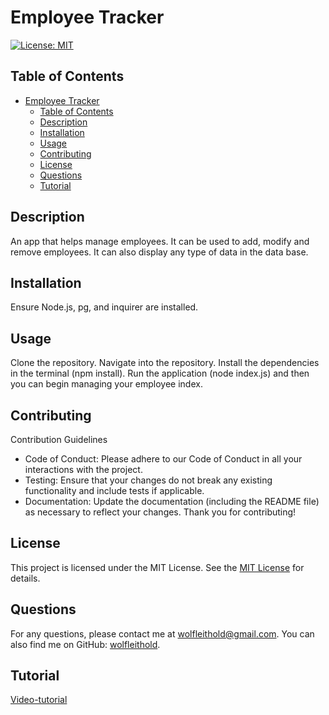 # Employee Tracker

[![License: MIT](https://img.shields.io/badge/License-MIT-yellow.svg)](https://opensource.org/licenses/MIT)

## Table of Contents

- [Employee Tracker](#employee-tracker)
  - [Table of Contents](#table-of-contents)
  - [Description](#description)
  - [Installation](#installation)
  - [Usage](#usage)
  - [Contributing](#contributing)
  - [License](#license)
  - [Questions](#questions)
  - [Tutorial](#tutorial)

## Description

An app that helps manage employees. It can be used to add, modify and remove employees. It can also display any type of data in the data base.

## Installation

Ensure Node.js, pg, and inquirer are installed.

## Usage

Clone the repository. Navigate into the repository. Install the dependencies in the terminal (npm install). Run the application (node index.js) and then you can begin managing your employee index.

## Contributing

Contribution Guidelines

- Code of Conduct: Please adhere to our Code of Conduct in all your interactions with the project.
- Testing: Ensure that your changes do not break any existing functionality and include tests if applicable.
- Documentation: Update the documentation (including the README file) as necessary to reflect your changes.
  Thank you for contributing!

## License

This project is licensed under the MIT License. See the [MIT License](https://opensource.org/licenses/MIT) for details.

## Questions

For any questions, please contact me at [wolfleithold@gmail.com](mailto:wolfleithold@gmail.com).
You can also find me on GitHub: [wolfleithold](https://github.com/wolfleithold).

## Tutorial

[Video-tutorial](https://drive.google.com/file/d/1DTzHOHeqOgn2_MGzL5On7fc4H8DPRvpV/view)
